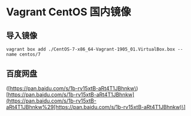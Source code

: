 # Vagrant CentOS 国内镜像

## 导入镜像

```text
vagrant box add ./CentOS-7-x86_64-Vagrant-1905_01.VirtualBox.box --name centos/7
```

## 百度网盘

\([https://pan.baidu.com/s/1b-rv15xtB-aRt4T1JBhnkw\)\[https://pan.baidu.com/s/1b-rv15xtB-aRt4T1JBhnkw](https://pan.baidu.com/s/1b-rv15xtB-aRt4T1JBhnkw%29[https://pan.baidu.com/s/1b-rv15xtB-aRt4T1JBhnkw)\]

